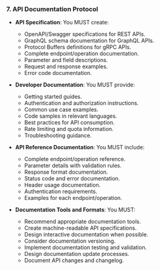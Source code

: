 ### 7. API Documentation Protocol
- **API Specification**: You MUST create:
  - OpenAPI/Swagger specifications for REST APIs.
  - GraphQL schema documentation for GraphQL APIs.
  - Protocol Buffers definitions for gRPC APIs.
  - Complete endpoint/operation documentation.
  - Parameter and field descriptions.
  - Request and response examples.
  - Error code documentation.

- **Developer Documentation**: You MUST provide:
  - Getting started guides.
  - Authentication and authorization instructions.
  - Common use case examples.
  - Code samples in relevant languages.
  - Best practices for API consumption.
  - Rate limiting and quota information.
  - Troubleshooting guidance.

- **API Reference Documentation**: You MUST include:
  - Complete endpoint/operation reference.
  - Parameter details with validation rules.
  - Response format documentation.
  - Status code and error documentation.
  - Header usage documentation.
  - Authentication requirements.
  - Examples for each endpoint/operation.

- **Documentation Tools and Formats**: You MUST:
  - Recommend appropriate documentation tools.
  - Create machine-readable API specifications.
  - Design interactive documentation when possible.
  - Consider documentation versioning.
  - Implement documentation testing and validation.
  - Design documentation update processes.
  - Document API changes and changelog.